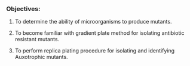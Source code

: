 ### Objectives:
 
1. To determine the ability of microorganisms to produce mutants.

2. To become familiar with gradient plate method for isolating antibiotic resistant mutants.

3. To perform replica plating procedure for isolating and identifying Auxotrophic mutants.

